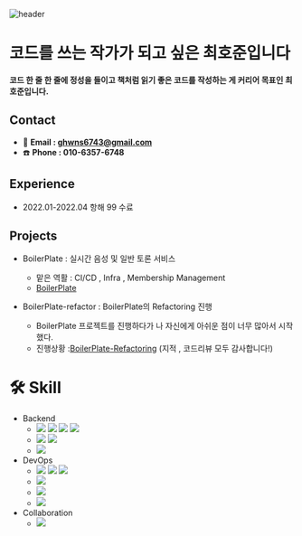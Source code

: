 ![header](https://capsule-render.vercel.app/api?type=shark&color=auto&height=250&section=header&text=Hojun's%20GitHub&fontSize=70&animation=scaleIn)

# 코드를 쓰는 작가가 되고 싶은 최호준입니다
**코드 한 줄 한 줄에 정성을 들이고
책처럼 읽기 좋은 코드를 작성하는 게 커리어 목표인 최호준입니다.**

## Contact
- :e-mail: **Email : ghwns6743@gmail.com**<br>
- :telephone: **Phone  : 010-6357-6748**<br>

## Experience
* 2022.01-2022.04 항해 99 수료

## Projects
* BoilerPlate : 실시간 음성 및 일반 토론 서비스
  * 맡은 역활 : CI/CD , Infra , Membership Management
  * [BoilerPlate](https://github.com/teamMople)
            
                 
* BoilerPlate-refactor : BoilerPlate의 Refactoring 진행
  *  BoilerPlate 프로젝트를 진행하다가 나 자신에게 아쉬운 점이 너무 많아서 시작했다.
  * 진행상황  :[BoilerPlate-Refactoring](https://github.com/Hojun-Cho/Mople-Refactor) (지적 , 코드리뷰 모두 감사합니다!)


# :hammer_and_wrench:  Skill

- Backend<br>
    -  <img src="https://img.shields.io/badge/java-007396?style=for-the-badge&logo=java&logoColor=white">  <img src="https://img.shields.io/badge/spring-6DB33F?style=for-the-badge&logo=spring&logoColor=white"> <img src="https://img.shields.io/badge/Spring Boot-6DB33F?style=for-the-badge&logo=jpa&logoColor=white">      <img src="https://img.shields.io/badge/Spring Data JPA-6DB33F?style=for-the-badge&logo=jpa&logoColor=white">  <br>
    -    <img src="https://img.shields.io/badge/Junit5-25A162?style=for-the-badge&logo=#25A162&logoColor=white">  <img src="https://img.shields.io/badge/Mockito-25A162?style=for-the-badge&logo=#25A162&logoColor=white"> <br>
    -    <img src="https://img.shields.io/badge/GRADLE-007396?style=for-the-badge&logo=#25A162&logoColor=white">
- DevOps    
  - <img src="https://img.shields.io/badge/EC2-FF9900?style=for-the-badge&logo=#25A162&logoColor=white"> <img src="https://img.shields.io/badge/Beanstalk-FF9900?style=for-the-badge&logo=#25A162&logoColor=white">   <img src="https://img.shields.io/badge/ROUTE53-FF9900?style=for-the-badge&logo=#25A162&logoColor=white"> 
  - <img src="https://img.shields.io/badge/MYSQL-4479A1?style=for-the-badge&logo=#25A162&logoColor=white">
  - <img src="https://img.shields.io/badge/GITHUB ACTION-181717?style=for-the-badge&logo=#25A162&logoColor=white"> 
  -   <img src="https://img.shields.io/badge/PINPOINT-009DE0?style=for-the-badge&logo=#25A162&logoColor=white">
- Collaboration
  - <img src="https://img.shields.io/badge/SLACK-4A154B?style=for-the-badge&logo=#25A162&logoColor=white">

